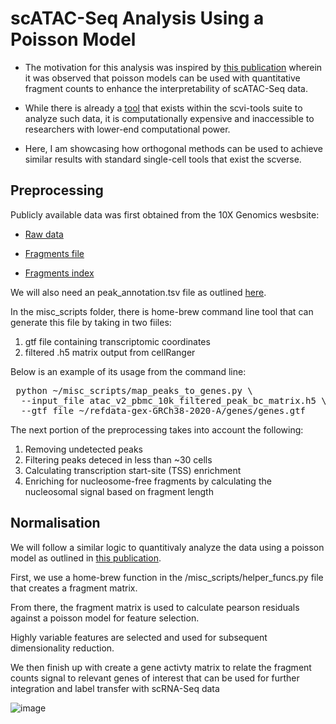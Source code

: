 # scATAC-Seq Analysis Using a Poisson Model

- The motivation for this analysis was inspired by [this publication](https://www.nature.com/articles/s41592-023-02112-6) wherein it was observed that poisson models can be used with quantitative fragment counts to enhance the interpretability of scATAC-Seq data.

- While there is already a [tool](https://docs.scvi-tools.org/en/stable/tutorials/notebooks/atac/PoissonVI.html) that exists within the scvi-tools suite to analyze such data, it is computationally expensive and inaccessible to researchers with lower-end computational power.

- Here, I am showcasing how orthogonal methods can be used to achieve similar results with standard single-cell tools that exist the scverse.

## Preprocessing

Publicly available data was first obtained from the 10X Genomics wesbsite:

- [Raw data](https://cf.10xgenomics.com/samples/cell-atac/2.1.0/10k_pbmc_ATACv2_nextgem_Chromium_Controller/10k_pbmc_ATACv2_nextgem_Chromium_Controller_filtered_peak_bc_matrix.h5)

- [Fragments file](https://cf.10xgenomics.com/samples/cell-atac/2.1.0/10k_pbmc_ATACv2_nextgem_Chromium_Controller/10k_pbmc_ATACv2_nextgem_Chromium_Controller_fragments.tsv.gz)

- [Fragments index](https://cf.10xgenomics.com/samples/cell-atac/2.1.0/10k_pbmc_ATACv2_nextgem_Chromium_Controller/10k_pbmc_ATACv2_nextgem_Chromium_Controller_fragments.tsv.gz.tbi)

We will also need an peak_annotation.tsv file as outlined [here](https://www.10xgenomics.com/support/software/cell-ranger-atac/latest/analysis/peak-annotations).

In the misc_scripts folder, there is home-brew command line tool that can generate this file by taking in two fiiles:

1. gtf file containing transcriptomic coordinates
2. filtered .h5 matrix output from cellRanger

Below is an example of its usage from the command line:

<pre> python ~/misc_scripts/map_peaks_to_genes.py \
  --input_file atac_v2_pbmc_10k_filtered_peak_bc_matrix.h5 \ 
  --gtf_file ~/refdata-gex-GRCh38-2020-A/genes/genes.gtf </pre>

The next portion of the preprocessing takes into account the following:

1. Removing undetected peaks
2. Filtering peaks deteced in less than ~30 cells
3. Calculating transcription start-site (TSS) enrichment
4. Enriching for nucleosome-free fragments by calculating the nucleosomal signal based on fragment length

## Normalisation

We will follow a similar logic to quantitivaly analyze the data using a poisson model as outlined in [this publication](https://www.nature.com/articles/s41592-023-02112-6).

First, we use a home-brew function in the /misc_scripts/helper_funcs.py file that creates a fragment matrix.

From there, the fragment matrix is used to calculate pearson residuals against a poisson model for feature selection.

Highly variable features are selected and used for subsequent dimensionality reduction.

We then finish up with create a gene activty matrix to relate the fragment counts signal to relevant genes of interest that can be used for further integration and label transfer with scRNA-Seq data

![image](https://github.com/user-attachments/assets/91fd428c-950a-43ba-b2c7-6f70cd2dd27a)


